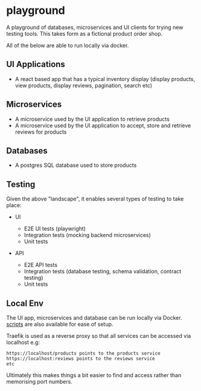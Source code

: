 # playground

A playground of databases, microservices and UI clients for trying new testing tools. This takes form as a fictional product order shop.

All of the below are able to run locally via docker.

## UI Applications

- A react based app that has a typical inventory display (display products, view products, display reviews, pagination, search etc)

## Microservices

- A microservice used by the UI application to retrieve products
- A microservice used by the UI application to accept, store and retrieve reviews for products

## Databases

- A postgres SQL database used to store products

## Testing

Given the above "landscape", it enables several types of testing to take place:

- UI

  - E2E UI tests (playwright)
  - Integration tests (mocking backend microservices)
  - Unit tests

- API
  - E2E API tests
  - Integration tests (database testing, schema validation, contract testing)
  - Unit tests

## Local Env

The UI app, microservices and database can be run locally via Docker. [scripts](./scripts) are also available for ease of setup.

Traefik is used as a reverse proxy so that all services can be accessed via localhost e.g:

```
https://localhost/products points to the products service
https://localhost:reviews points to the reviews service
etc
```

Ultimately this makes things a bit easier to find and access rather than memorising port numbers.
